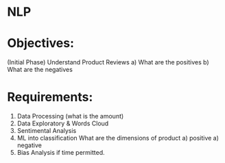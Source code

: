 # NLP

# Objectives:
  (Initial Phase) Understand Product Reviews 
    a) What are the positives
    b) What are the negatives
# Requirements:
  1) Data Processing (what is the amount)
  2) Data Exploratory & Words Cloud
  3) Sentimental Analysis
  4) ML into classification
      What are the dimensions of product 
        a) positive
        a) negative
  5) Bias Analysis if time permitted.      
      
